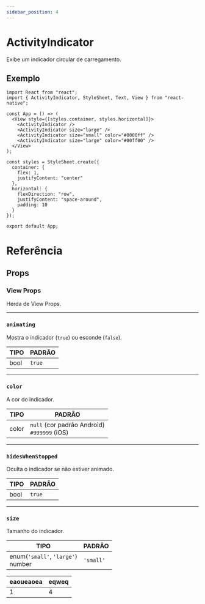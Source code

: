 ```yaml
---
sidebar_position: 4
---
```


# ActivityIndicator
Exibe um indicador circular de carregamento.

## Exemplo
```tsx
import React from "react";
import { ActivityIndicator, StyleSheet, Text, View } from "react-native";

const App = () => (
  <View style={[styles.container, styles.horizontal]}>
    <ActivityIndicator />
    <ActivityIndicator size="large" />
    <ActivityIndicator size="small" color="#0000ff" />
    <ActivityIndicator size="large" color="#00ff00" />
  </View>
);

const styles = StyleSheet.create({
  container: {
    flex: 1,
    justifyContent: "center"
  },
  horizontal: {
    flexDirection: "row",
    justifyContent: "space-around",
    padding: 10
  }
});

export default App;
```

# Referência
## Props
### View Props
Herda de View Props.

---

### `animating`

Mostra o indicador (`true`) ou esconde (`false`).

TIPO | PADRÃO
-----|-------
bool | `true`

---

### `color`

A cor do indicador.

TIPO|PADRÃO
----|------
color|`null` (cor padrão Android) <br/> `#999999` (iOS)

---

### `hidesWhenStopped`

Oculta o indicador se não estiver animado.

TIPO|PADRÃO
----|------
bool | `true`

---

### `size`

Tamanho do indicador.

TIPO|PADRÃO
----|------
enum(`'small'`, `'large'`) <br/> number | `'small'`




eaoueaoea|eqweq
-|-
1|4